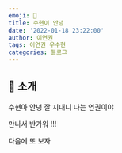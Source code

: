 ```yaml
---
emoji: 🧢
title: 수현이 안녕
date: '2022-01-18 23:22:00'
author: 이연권
tags: 이연권 우수현
categories: 블로그
---
```


## 👋 소개

수현아 안녕 잘 지내니 나는 연권이야

만나서 반가워 !!!

다음에 또 보자
